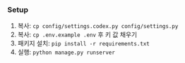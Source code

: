 ### Setup
1. 복사: `cp config/settings.codex.py config/settings.py`
2. 복사: `cp .env.example .env` 후 키 값 채우기
3. 패키지 설치: `pip install -r requirements.txt`
4. 실행: `python manage.py runserver`
